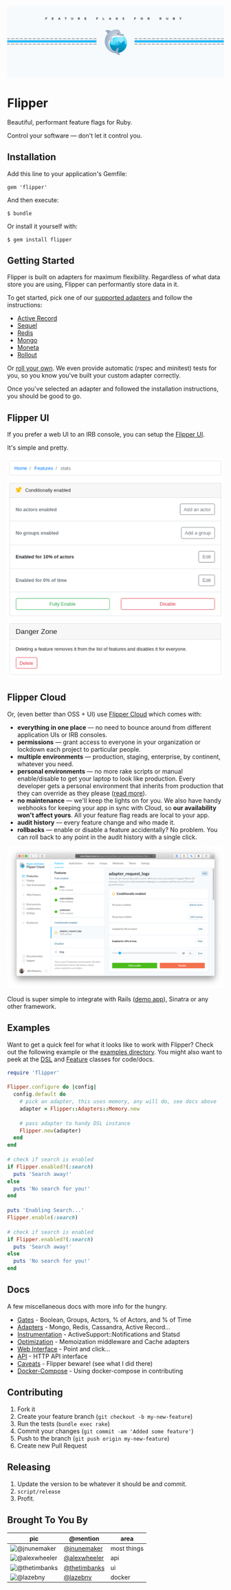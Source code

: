 [![Flipper Mark](docs/images/banner.jpg)](https://www.flippercloud.io)

# Flipper

Beautiful, performant feature flags for Ruby.

Control your software &mdash; don't let it control you.

## Installation

Add this line to your application's Gemfile:

    gem 'flipper'

And then execute:

    $ bundle

Or install it yourself with:

    $ gem install flipper

## Getting Started

Flipper is built on adapters for maximum flexibility. Regardless of what data store you are using, Flipper can performantly store data in it.

To get started, pick one of our [supported adapters](docs/Adapters.md#officially-supported) and follow the instructions:

* [Active Record](docs/active_record/README.md)
* [Sequel](docs/sequel/README.md)
* [Redis](docs/redis/README.md)
* [Mongo](docs/mongo/README.md)
* [Moneta](docs/moneta/README.md)
* [Rollout](docs/rollout/README.md)

Or [roll your own](docs/Adapters.md#roll-your-own). We even provide automatic (rspec and minitest) tests for you, so you know you've built your custom adapter correctly.

Once you've selected an adapter and followed the installation instructions, you should be good to go.

## Flipper UI

If you prefer a web UI to an IRB console, you can setup the [Flipper UI](docs/ui/README.md).

It's simple and pretty.

![Flipper UI Screenshot](docs/ui/images/feature.png)



## Flipper Cloud

Or, (even better than OSS + UI) use [Flipper Cloud](https://www.flippercloud.io) which comes with:

* **everything in one place** &mdash; no need to bounce around from different application UIs or IRB consoles.
* **permissions** &mdash; grant access to everyone in your organization or lockdown each project to particular people.
* **multiple environments** &mdash; production, staging, enterprise, by continent, whatever you need.
* **personal environments** &mdash; no more rake scripts or manual enable/disable to get your laptop to look like production. Every developer gets a personal environment that inherits from production that they can override as they please ([read more](https://www.johnnunemaker.com/flipper-cloud-environments/)).
* **no maintenance** &mdash; we'll keep the lights on for you. We also have handy webhooks for keeping your app in sync with Cloud, so **our availability won't affect yours**. All your feature flag reads are local to your app.
* **audit history** &mdash; every feature change and who made it.
* **rollbacks** &mdash; enable or disable a feature accidentally? No problem. You can roll back to any point in the audit history with a single click.

[![Flipper Cloud Screenshot](docs/images/flipper_cloud.png)](https://www.flippercloud.io)

Cloud is super simple to integrate with Rails ([demo app](https://github.com/fewerandfaster/flipper-rails-demo)), Sinatra or any other framework.

## Examples

Want to get a quick feel for what it looks like to work with Flipper? Check out the following example or the [examples directory](examples/). You might also want to peek at the [DSL](lib/flipper/dsl.rb) and [Feature](lib/flipper/feature.rb) classes for code/docs.

```ruby
require 'flipper'

Flipper.configure do |config|
  config.default do
    # pick an adapter, this uses memory, any will do, see docs above
    adapter = Flipper::Adapters::Memory.new

    # pass adapter to handy DSL instance
    Flipper.new(adapter)
  end
end

# check if search is enabled
if Flipper.enabled?(:search)
  puts 'Search away!'
else
  puts 'No search for you!'
end

puts 'Enabling Search...'
Flipper.enable(:search)

# check if search is enabled
if Flipper.enabled?(:search)
  puts 'Search away!'
else
  puts 'No search for you!'
end
```

## Docs

A few miscellaneous docs with more info for the hungry.

* [Gates](docs/Gates.md) - Boolean, Groups, Actors, % of Actors, and % of Time
* [Adapters](docs/Adapters.md) - Mongo, Redis, Cassandra, Active Record...
* [Instrumentation](docs/Instrumentation.md) - ActiveSupport::Notifications and Statsd
* [Optimization](docs/Optimization.md) - Memoization middleware and Cache adapters
* [Web Interface](docs/ui/README.md) - Point and click...
* [API](docs/api/README.md) - HTTP API interface
* [Caveats](docs/Caveats.md) - Flipper beware! (see what I did there)
* [Docker-Compose](docs/DockerCompose.md) - Using docker-compose in contributing

## Contributing

1. Fork it
2. Create your feature branch (`git checkout -b my-new-feature`)
3. Run the tests (`bundle exec rake`)
4. Commit your changes (`git commit -am 'Added some feature'`)
5. Push to the branch (`git push origin my-new-feature`)
6. Create new Pull Request

## Releasing

1. Update the version to be whatever it should be and commit.
2. `script/release`
3. Profit.

## Brought To You By

| pic | @mention | area |
|---|---|---|
| ![@jnunemaker](https://avatars3.githubusercontent.com/u/235?s=64) | [@jnunemaker](https://github.com/jnunemaker) | most things |
| ![@alexwheeler](https://avatars3.githubusercontent.com/u/3260042?s=64) | [@alexwheeler](https://github.com/alexwheeler) | api |
| ![@thetimbanks](https://avatars1.githubusercontent.com/u/471801?s=64) | [@thetimbanks](https://github.com/thetimbanks) | ui |
| ![@lazebny](https://avatars1.githubusercontent.com/u/6276766?s=64) | [@lazebny](https://github.com/lazebny) | docker |
